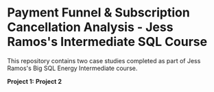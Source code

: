 # Payment Funnel & Subscription Cancellation Analysis - Jess Ramos's Intermediate SQL Course

This repository contains two case studies completed as part of Jess Ramos's Big SQL Energy Intermediate course. 

**Project 1:**
**Project 2**
